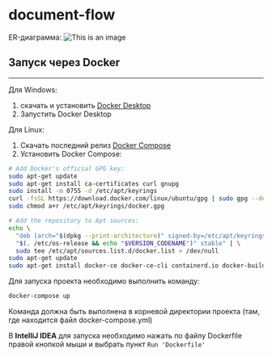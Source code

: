 # document-flow
ER-диаграмма:
![This is an image](https://i.postimg.cc/q7y7sjw4/ER.jpg)



## Запуск через Docker

---

Для Windows: 
1. скачать и установить [Docker Desktop](https://www.docker.com/products/docker-desktop/)
2. Запустить Docker Desktop

Для Linux:
1. Скачать последний релиз [Docker Compose](https://github.com/docker/compose/releases)
2. Установить Docker Compose:
```bash
# Add Docker's official GPG key:
sudo apt-get update
sudo apt-get install ca-certificates curl gnupg
sudo install -m 0755 -d /etc/apt/keyrings
curl -fsSL https://download.docker.com/linux/ubuntu/gpg | sudo gpg --dearmor -o /etc/apt/keyrings/docker.gpg
sudo chmod a+r /etc/apt/keyrings/docker.gpg

# Add the repository to Apt sources:
echo \
  "deb [arch="$(dpkg --print-architecture)" signed-by=/etc/apt/keyrings/docker.gpg] https://download.docker.com/linux/ubuntu \
  "$(. /etc/os-release && echo "$VERSION_CODENAME")" stable" | \
  sudo tee /etc/apt/sources.list.d/docker.list > /dev/null
sudo apt-get update
sudo apt-get install docker-ce docker-ce-cli containerd.io docker-buildx-plugin docker-compose-plugin  docker-compose
```

Для запуска проекта необходимо выполнить команду:
```bash
docker-compose up
```
Команда должна быть выполнена в корневой директории проекта (там, где находится файл docker-compose.yml)

В **IntelliJ IDEA** для запуска необходимо нажать по файлу Dockerfile правой кнопкой мыши и выбрать пункт `Run 'Dockerfile'`